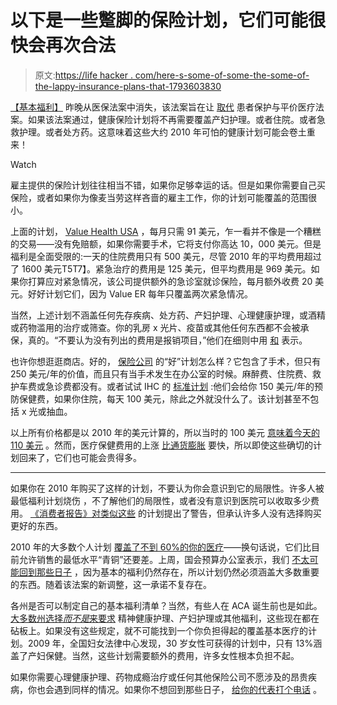 # 以下是一些蹩脚的保险计划，它们可能很快会再次合法

> 原文:[https://life hacker . com/here-s-some-of-some-the-some-of-the-lappy-insurance-plans-that-1793603830](https://lifehacker.com/here-are-some-of-the-crappy-insurance-plans-that-could-1793603830)

[【基本福利】](https://www.healthcare.gov/coverage/what-marketplace-plans-cover/) 昨晚从医保法案中消失，该法案旨在让 [取代](https://lifehacker.com/tell-us-what-would-you-call-the-choice-that-house-repu-1793568664) 患者保护与平价医疗法案。如果该法案通过，健康保险计划将不再需要覆盖产妇护理。或者住院。或者急救护理。或者处方药。这意味着这些大约 2010 年可怕的健康计划可能会卷土重来！

Watch

雇主提供的保险计划往往相当不错，如果你足够幸运的话。但是如果你需要自己买保险，或者如果你为像麦当劳这样吝啬的雇主工作，你的计划可能覆盖的范围很小。

上面的计划， [Value Health USA](http://www.medsave.com/ValueHealth-insurance.htm) ，每月只需 91 美元，乍一看并不像是一个糟糕的交易——没有免赔额，如果你需要手术，它将支付你高达 10，000 美元。但是福利是全面受限的:一天的住院费用只有 500 美元，尽管 2010 年的平均费用超过了 1600 美元T5T7】。紧急治疗的费用是 125 美元，但平均费用是 969 美元。如果你打算应对紧急情况，该公司提供额外的急诊室就诊保险，每月额外收费 20 美元。好好计划它们，因为 Value ER 每年只覆盖两次紧急情况。

当然，上述计划不涵盖任何先存疾病、处方药、产妇护理、心理健康护理，或酒精或药物滥用的治疗或筛查。你的乳房 x 光片、疫苗或其他任何东西都不会被承保，真的。“不要认为没有列出的费用是报销项目，”他们在细则中用 [和](http://www.medsave.com/articles/ValueHealth-and-ValueMed-insurance-enrollment.htm) 表示。

也许你想逛逛商店。好的， [保险公司](http://www.quickquote.com/limitedBenefit.html) 的“好”计划怎么样？它包含了手术，但只有 250 美元/年的价值，而且只有当手术发生在办公室的时候。麻醉费、住院费、救护车费或急诊费都没有。或者试试 IHC 的 [标准计划](http://www.thinkihc.com/products/limitedmedical.html) :他们会给你 150 美元/年的预防保健费，如果你住院，每天 100 美元，除此之外就没什么了。该计划甚至不包括 x 光或抽血。

以上所有价格都是以 2010 年的美元计算的，所以当时的 100 美元 [意味着今天的 110 美元](http://www.in2013dollars.com/2010-dollars-in-2017) 。然而，医疗保健费用的上涨 [比通货膨胀](https://www.forbes.com/sites/mikepatton/2015/06/29/u-s-health-care-costs-rise-faster-than-inflation/) 要快，所以即使这些确切的计划回来了，它们也可能会贵得多。

* * *

如果你在 2010 年购买了这样的计划，不要认为你会意识到它的局限性。许多人被最低福利计划烧伤 ，不了解他们的局限性，或者没有意识到医院可以收取多少费用。 [《消费者报告》对类似这些](http://www.consumerreports.org/cro/2012/05/hazardous-health-plans/index.htm) 的计划提出了警告，但承认许多人没有选择购买更好的东西。

2010 年的大多数个人计划 [覆盖了不到 60%的你的医疗](http://content.healthaffairs.org/content/early/2012/05/22/hlthaff.2011.1082/F2.expansion.html)——换句话说，它们比目前允许销售的最低水平“青铜”还要差。上周，国会预算办公室表示，我们 [不太可能回到那些日子](http://vitals.lifehacker.com/what-s-going-to-happen-to-my-insurance-if-the-obamacare-1793258760) ，因为基本的福利仍然存在，所以计划仍然必须涵盖大多数重要的东西。随着该法案的新调整，这一承诺不复存在。

各州是否可以制定自己的基本福利清单？当然，有些人在 ACA 诞生前也是如此。 [大多数州选择*而不是*来要求](http://cdm16064.contentdm.oclc.org/cdm/ref/collection/p266901coll4/id/3763) 精神健康护理、产妇护理或其他福利，这些现在都在砧板上。如果没有这些规定，就不可能找到一个你负担得起的覆盖基本医疗的计划。2009 年，全国妇女法律中心发现，30 岁女性可获得的计划中，只有 13%涵盖了产妇保健。当然，这些计划需要额外的费用，许多女性根本负担不起。

如果你需要心理健康护理、药物成瘾治疗或任何其他保险公司不愿涉及的昂贵疾病，你也会遇到同样的情况。如果你不想回到那些日子， [给你的代表打个电话](http://lifehacker.com/how-to-make-your-voice-heard-in-politics-between-electi-1791424641) 。